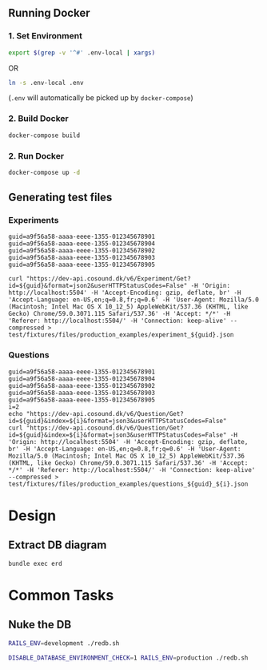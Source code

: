 ## Running Docker

### 1. Set Environment

```bash
export $(grep -v '^#' .env-local | xargs)
```

OR

```bash
ln -s .env-local .env
```

(`.env` will automatically be picked up by `docker-compose`)

### 2. Build Docker

```bash
docker-compose build
```

### 2. Run Docker

```bash
docker-compose up -d
```

## Generating test files


### Experiments

```
guid=a9f56a58-aaaa-eeee-1355-012345678901
guid=a9f56a58-aaaa-eeee-1355-012345678904
guid=a9f56a58-aaaa-eeee-1355-012345678902
guid=a9f56a58-aaaa-eeee-1355-012345678903
guid=a9f56a58-aaaa-eeee-1355-012345678905

curl "https://dev-api.cosound.dk/v6/Experiment/Get?id=${guid}&format=json2&userHTTPStatusCodes=False" -H 'Origin: http://localhost:5504' -H 'Accept-Encoding: gzip, deflate, br' -H 'Accept-Language: en-US,en;q=0.8,fr;q=0.6' -H 'User-Agent: Mozilla/5.0 (Macintosh; Intel Mac OS X 10_12_5) AppleWebKit/537.36 (KHTML, like Gecko) Chrome/59.0.3071.115 Safari/537.36' -H 'Accept: */*' -H 'Referer: http://localhost:5504/' -H 'Connection: keep-alive' --compressed > test/fixtures/files/production_examples/experiment_${guid}.json
```

### Questions

```
guid=a9f56a58-aaaa-eeee-1355-012345678901
guid=a9f56a58-aaaa-eeee-1355-012345678904
guid=a9f56a58-aaaa-eeee-1355-012345678902
guid=a9f56a58-aaaa-eeee-1355-012345678903
guid=a9f56a58-aaaa-eeee-1355-012345678905
i=2
echo "https://dev-api.cosound.dk/v6/Question/Get?id=${guid}&index=${i}&format=json3&userHTTPStatusCodes=False"
curl "https://dev-api.cosound.dk/v6/Question/Get?id=${guid}&index=${i}&format=json3&userHTTPStatusCodes=False" -H 'Origin: http://localhost:5504' -H 'Accept-Encoding: gzip, deflate, br' -H 'Accept-Language: en-US,en;q=0.8,fr;q=0.6' -H 'User-Agent: Mozilla/5.0 (Macintosh; Intel Mac OS X 10_12_5) AppleWebKit/537.36 (KHTML, like Gecko) Chrome/59.0.3071.115 Safari/537.36' -H 'Accept: */*' -H 'Referer: http://localhost:5504/' -H 'Connection: keep-alive' --compressed > test/fixtures/files/production_examples/questions_${guid}_${i}.json
```


# Design

## Extract DB diagram

```
bundle exec erd
```

# Common Tasks

## Nuke the DB

```bash
RAILS_ENV=development ./redb.sh

DISABLE_DATABASE_ENVIRONMENT_CHECK=1 RAILS_ENV=production ./redb.sh
```


